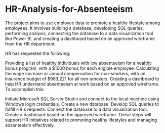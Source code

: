 # HR-Analysis-for-Absenteeism
The project aims to use employee data to promote a healthy lifestyle among employees. It involves building a database, developing SQL queries, performing analysis, connecting the database to a data visualization tool like Power BI, and creating a dashboard based on an approved wireframe from the HR department.

HR has requested the following:

Providing a list of healthy individuals with low absenteeism for a healthy bonus program, with a $1000 bonus for each eligible employee.
Calculating the wage increase or annual compensation for non-smokers, with an insurance budget of $983,221 for all non-smokers.
Creating a dashboard to help HR understand absenteeism at work based on an approved wireframe.
To accomplish this:

Initiate Microsoft SQL Server Studio and connect to the local machine using Windows login credentials.
Create a new database.
Develop SQL queries to fulfill HR's requests.
Connect the database to a data visualization tool.
Create a dashboard based on the approved wireframe.
These steps will support HR initiatives related to promoting healthy lifestyles and managing absenteeism effectively.
